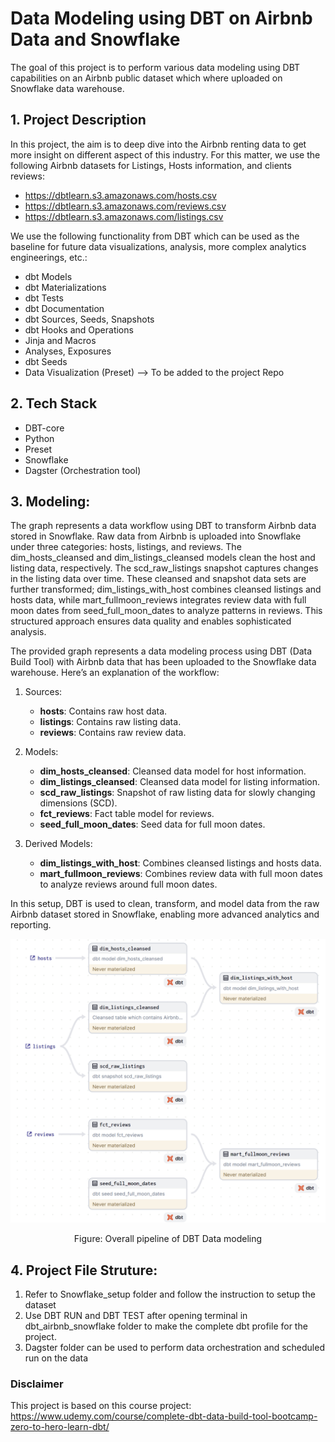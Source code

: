 # Data Modeling using DBT on Airbnb Data and Snowflake
The goal of this project is to perform various data modeling using DBT capabilities on an Airbnb public dataset which where uploaded on Snowflake data warehouse.


## 1. Project Description
In this project, the aim is to deep dive into the Airbnb renting data to get more insight on different aspect of this industry. For this matter, we use the following Airbnb datasets for Listings, Hosts information, and clients reviews:
- https://dbtlearn.s3.amazonaws.com/hosts.csv
- https://dbtlearn.s3.amazonaws.com/reviews.csv
- https://dbtlearn.s3.amazonaws.com/listings.csv

We use the following functionality from DBT which can be used as the baseline for future data visualizations, analysis, more complex analytics engineerings, etc.:
 * dbt Models
 * dbt Materializations
 * dbt Tests
 * dbt Documentation
 * dbt Sources, Seeds, Snapshots
 * dbt Hooks and Operations
 * Jinja and Macros
 * Analyses, Exposures 
 * dbt Seeds
 * Data Visualization (Preset) --> To be added to the project Repo


## 2. Tech Stack
- DBT-core
- Python
- Preset
- Snowflake
- Dagster (Orchestration tool)

## 3. Modeling:
The graph represents a data workflow using DBT to transform Airbnb data stored in Snowflake. Raw data from Airbnb is uploaded into Snowflake under three categories: hosts, listings, and reviews. The dim_hosts_cleansed and dim_listings_cleansed models clean the host and listing data, respectively. The scd_raw_listings snapshot captures changes in the listing data over time. These cleansed and snapshot data sets are further transformed; dim_listings_with_host combines cleansed listings and hosts data, while mart_fullmoon_reviews integrates review data with full moon dates from seed_full_moon_dates to analyze patterns in reviews. This structured approach ensures data quality and enables sophisticated analysis.

The provided graph represents a data modeling process using DBT (Data Build Tool) with Airbnb data that has been uploaded to the Snowflake data warehouse. Here’s an explanation of the workflow:

1. Sources:

    - <b>hosts</b>: Contains raw host data.
    - <b>listings</b>: Contains raw listing data.
    - <b>reviews</b>: Contains raw review data.

2. Models:

    - <b>dim_hosts_cleansed</b>: Cleansed data model for host information.
    - <b>dim_listings_cleansed</b>: Cleansed data model for listing information.
    - <b>scd_raw_listings</b>: Snapshot of raw listing data for slowly changing dimensions (SCD).
    - <b>fct_reviews</b>: Fact table model for reviews.
    - <b>seed_full_moon_dates</b>: Seed data for full moon dates.

3. Derived Models:

    - <b>dim_listings_with_host</b>: Combines cleansed listings and hosts data.
    - <b>mart_fullmoon_reviews</b>: Combines review data with full moon dates to analyze reviews around full moon dates.

In this setup, DBT is used to clean, transform, and model data from the raw Airbnb dataset stored in Snowflake, enabling more advanced analytics and reporting.

![image](https://github.com/soroushr123/Data_Modeling-AIRBNB-Snowflakes/blob/main/DBT_Diagram.png) 
<p align="center"> Figure: Overall pipeline of DBT Data modeling </p>

## 4. Project File Struture:
1. Refer to Snowflake_setup folder and follow the instruction to setup the dataset
2. Use DBT RUN and DBT TEST after opening terminal in dbt_airbnb_snowflake folder to make the complete dbt profile for the project.
3. Dagster folder can be used to perform data orchestration and scheduled run on the data

### Disclaimer
This project is based on this course project: 
https://www.udemy.com/course/complete-dbt-data-build-tool-bootcamp-zero-to-hero-learn-dbt/
